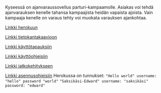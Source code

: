 Kyseessä on ajanvaraussovellus parturi-kampaamolle.
Asiakas voi tehdä ajanvarauksen kenelle tahansa kampaajista heidän vapaista ajoista.
Vain kampaaja kenelle on varaus tehty voi muokata varauksen ajankohtaa.

[Linkki herokuun](https://parturi-kampaamo20.herokuapp.com/)

[Linkki tietokantakaavioon](https://github.com/Vekkumasa/Tika-Parturi-kampaamo/blob/master/documentation/tietokantakaavio.jpg)

[Linkki käyttötapauksiin](https://github.com/Vekkumasa/Tika-Parturi-kampaamo/blob/master/documentation/k%C3%A4ytt%C3%B6tapaukset.md)

[Linkki käyttöohjeisiin](https://github.com/Vekkumasa/Tika-Parturi-kampaamo/blob/master/documentation/kayttoohje.md)

[Linkki jatkokehitykseen](https://github.com/Vekkumasa/Tika-Parturi-kampaamo/blob/master/documentation/jatkokehitys.md)

[Linkki asennusohjeisiin](https://github.com/Vekkumasa/Tika-Parturi-kampaamo/blob/master/documentation/asennusohje.md)
Herokussa on tunnukset:
`"Hello world" username: "hello" password "world"`
`"Saksikäsi-Edward" username: "saksikäsi" password: "edward"`

